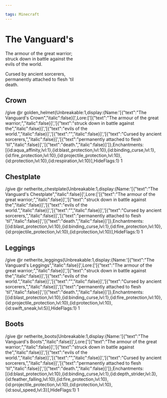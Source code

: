 ```yaml
---

tags: Minecraft 
---
```


# The Vanguard's

The armour of the great warrior;  
struck down in battle against the  
evils of the world.  
  
Cursed by ancient sorcerers,  
permanently attached to flesh 'til  
death.

## Crown

/give @r golden_helmet{Unbreakable:1,display:{Name:'[{"text":"The Vanguard\'s Crown","italic":false}]',Lore:['[{"text":"The armour of the great warrior;","italic":false}]','[{"text":"struck down in battle against the","italic":false}]','[{"text":"evils of the world.","italic":false}]','[{"text":"","italic":false}]','[{"text":"Cursed by ancient sorcerers,","italic":false}]','[{"text":"permanently attached to flesh \'til","italic":false}]','[{"text":"death.","italic":false}]']},Enchantments:[{id:aqua_affinity,lvl:1},{id:blast_protection,lvl:10},{id:binding_curse,lvl:1},{id:fire_protection,lvl:10},{id:projectile_protection,lvl:10},{id:protection,lvl:10},{id:respiration,lvl:10}],HideFlags:1} 1

## Chestplate

/give @r netherite_chestplate{Unbreakable:1,display:{Name:'[{"text":"The Vanguard\'s Chestplate","italic":false}]',Lore:['[{"text":"The armour of the great warrior;","italic":false}]','[{"text":"struck down in battle against the","italic":false}]','[{"text":"evils of the world.","italic":false}]','[{"text":"","italic":false}]','[{"text":"Cursed by ancient sorcerers,","italic":false}]','[{"text":"permanently attached to flesh \'til","italic":false}]','[{"text":"death.","italic":false}]']},Enchantments:[{id:blast_protection,lvl:10},{id:binding_curse,lvl:1},{id:fire_protection,lvl:10},{id:projectile_protection,lvl:10},{id:protection,lvl:10}],HideFlags:1} 1

## Leggings

/give @r netherite_leggings{Unbreakable:1,display:{Name:'[{"text":"The Vanguard\'s Leggings","italic":false}]',Lore:['[{"text":"The armour of the great warrior;","italic":false}]','[{"text":"struck down in battle against the","italic":false}]','[{"text":"evils of the world.","italic":false}]','[{"text":"","italic":false}]','[{"text":"Cursed by ancient sorcerers,","italic":false}]','[{"text":"permanently attached to flesh \'til","italic":false}]','[{"text":"death.","italic":false}]']},Enchantments:[{id:blast_protection,lvl:10},{id:binding_curse,lvl:1},{id:fire_protection,lvl:10},{id:projectile_protection,lvl:10},{id:protection,lvl:10},{id:swift_sneak,lvl:5}],HideFlags:1} 1

## Boots

/give @r netherite_boots{Unbreakable:1,display:{Name:'[{"text":"The Vanguard\'s Boots","italic":false}]',Lore:['[{"text":"The armour of the great warrior;","italic":false}]','[{"text":"struck down in battle against the","italic":false}]','[{"text":"evils of the world.","italic":false}]','[{"text":"","italic":false}]','[{"text":"Cursed by ancient sorcerers,","italic":false}]','[{"text":"permanently attached to flesh \'til","italic":false}]','[{"text":"death.","italic":false}]']},Enchantments:[{id:blast_protection,lvl:10},{id:binding_curse,lvl:1},{id:depth_strider,lvl:3},{id:feather_falling,lvl:10},{id:fire_protection,lvl:10},{id:projectile_protection,lvl:10},{id:protection,lvl:10},{id:soul_speed,lvl:3}],HideFlags:1} 1